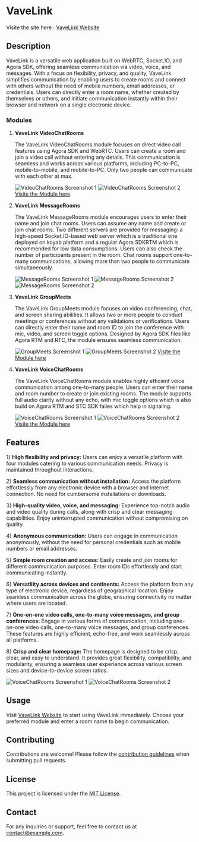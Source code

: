# VaveLink
Visite the site here : [VaveLink Website](https://mhasiemmalik.github.io/VavelinkHomeRepo/)
## Description

VaveLink is a versatile web application built on WebRTC, Socket.IO, and Agora SDK, offering seamless communication via video, voice, and messages. With a focus on flexibility, privacy, and quality, VaveLink simplifies communication by enabling users to create rooms and connect with others without the need of mobile numbers, email addresses, or credentials. Users can directly enter a room name, whether created by themselves or others, and initiate communication instantly within their browser and network on a single electronic device.

### Modules

1. **VaveLink VideoChatRooms**

    The VaveLink VideoChatRooms module focuses on direct video call features using Agora SDK and WebRTC. Users can create a room and join a video call without entering any details. This communication is seamless and works across various platforms, including PC-to-PC, mobile-to-mobile, and mobile-to-PC. Only two people can communicate with each other at max.
    
    ![VideoChatRooms Screenshot 1](./ss/Vavelink%20Video%20chat.png)
    ![VideoChatRooms Screenshot 2](./ss/Vavelink%20Video%20on%20Mobile%20ss.png)
    [Visite the Module here](https://mhasiemmalik.github.io/VaveLink001/)

3. **VaveLink MessageRooms**

    The VaveLink MessageRooms module encourages users to enter their name and join chat rooms. Users can assume any name and create or join chat rooms. Two different servers are provided for messaging: a high-speed Socket.IO-based web server which is a traditional one deployed on koyab platform and a regular Agora SDKRTM which is recommended for low data consumptions. Users can also check the number of participants present in the room. Chat rooms support one-to-many communications, allowing more than two people to communicate simultaneously.

    ![MessageRooms Screenshot 1](./ss/Vavelink%20Message%20ss.png)
    ![MessageRooms Screenshot 2](./ss/VaveLink%20message%20ss%20(2).png)
    ![MessageRooms Screenshot 2](./ss/Vavelink%20Chatrooms.png)

4. **VaveLink GroupMeets**

    The VaveLink GroupMeets module focuses on video conferencing, chat, and screen sharing abilities. It allows two or more people to conduct meetings or conferences without any validations or verifications. Users can directly enter their name and room ID to join the conference with mic, video, and screen toggle options. Designed by Agora SDK files like Agora RTM and RTC, the module ensures seamless communication.
     
    ![GroupMeets Screenshot 1](./ss/Vavelink%20groupmeets.png)
    ![GroupMeets Screenshot 2](./ss/Vavelink%20Groupmeets%20mobile%20ss.png)
    [Visite the Module here](https://mhasiemmalik.github.io/VaveLink-GroupMeets/)

6. **VaveLink VoiceChatRooms**

    The VaveLink VoiceChatRooms module enables highly efficient voice communication among one-to-many people. Users can enter their name and room number to create or join existing rooms. The module supports full audio clarity without any echo, with mic toggle options which is also build on Agora RTM and STC SDK failes which help in signaling.
     
    ![VoiceChatRooms Screenshot 1](./ss/Vavelink%20Voice%20ss.png)
    ![VoiceChatRooms Screenshot 2](./ss/Vavelink%20Voice%20mobile%20ss.png)
   [Visite the Module here](https://mhasiemmalik.github.io/Vavelink-VoiceRooms/)

## Features
1} **High flexibility and privacy:**
Users can enjoy a versatile platform with four modules catering to various communication needs. Privacy is maintained throughout interactions.

2} **Seamless communication without installation:**
Access the platform effortlessly from any electronic device with a browser and internet connection. No need for cumbersome installations or downloads.

3} **High-quality video, voice, and messaging:** 
Experience top-notch audio and video quality during calls, along with crisp and clear messaging capabilities. Enjoy uninterrupted communication without compromising on quality.

4} **Anonymous communication:** 
Users can engage in communication anonymously, without the need for personal credentials such as mobile numbers or email addresses.

5} **Simple room creation and access:** 
Easily create and join rooms for different communication purposes. Enter room IDs effortlessly and start communicating instantly.

6} **Versatility across devices and continents:** 
Access the platform from any type of electronic device, regardless of geographical location. Enjoy seamless communication across the globe, ensuring connectivity no matter where users are located.

7} **One-on-one video calls, one-to-many voice messages, and group conferences:** 
Engage in various forms of communication, including one-on-one video calls, one-to-many voice messages, and group conferences. These features are highly efficient, echo-free, and work seamlessly across all platforms.

8} **Crisp and clear homepage:** 
The homepage is designed to be crisp, clear, and easy to understand. It provides great flexibility, compatibility, and modularity, ensuring a seamless user experience across various screen sizes and device-to-device screen ratios.

![VoiceChatRooms Screenshot 1](./ss/Vavelink%20homepage.png)
![VoiceChatRooms Screenshot 2](./ss/Vavelink%20home%20mobile%20ss.png)




## Usage

Visit [VaveLink Website](https://mhasiemmalik.github.io/VavelinkHomeRepo/) to start using VaveLink immediately. Choose your preferred module and enter a room name to begin communication.

## Contributing

Contributions are welcome! Please follow the [contribution guidelines](CONTRIBUTING.md) when submitting pull requests.

## License

This project is licensed under the [MIT License](LICENSE).

## Contact

For any inquiries or support, feel free to contact us at [contact@example.com](mailto:contact@example.com).
